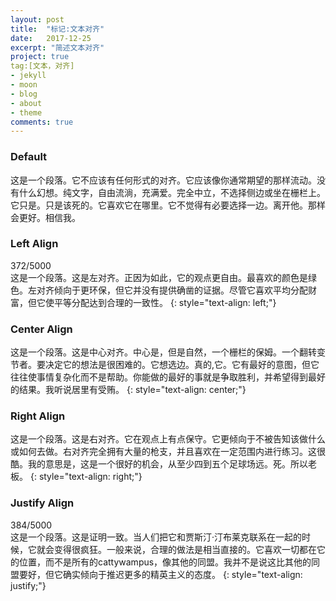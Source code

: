 ```yaml
---
layout: post
title:  "标记:文本对齐"
date:   2017-12-25
excerpt: "简述文本对齐"
project: true
tag:[文本，对齐]
- jekyll 
- moon
- blog
- about
- theme
comments: true
---
```


### Default

这是一个段落。它不应该有任何形式的对齐。它应该像你通常期望的那样流动。没有什么幻想。纯文字，自由流淌，充满爱。完全中立，不选择侧边或坐在栅栏上。它只是。只是该死的。它喜欢它在哪里。它不觉得有必要选择一边。离开他。那样会更好。相信我。

### Left Align

372/5000  
这是一个段落。这是左对齐。正因为如此，它的观点更自由。最喜欢的颜色是绿色。左对齐倾向于更环保，但它并没有提供确凿的证据。尽管它喜欢平均分配财富，但它使平等分配达到合理的一致性。
{: style="text-align: left;"}

### Center Align

这是一个段落。这是中心对齐。中心是，但是自然，一个栅栏的保姆。一个翻转变节者。要决定它的想法是很困难的。它想选边。真的,它。它有最好的意图，但它往往使事情复杂化而不是帮助。你能做的最好的事就是争取胜利，并希望得到最好的结果。我听说居里有受贿。
{: style="text-align: center;"}

### Right Align

这是一个段落。这是右对齐。它在观点上有点保守。它更倾向于不被告知该做什么或如何去做。右对齐完全拥有大量的枪支，并且喜欢在一定范围内进行练习。这很酷。我的意思是，这是一个很好的机会，从至少四到五个足球场远。死。所以老板。
{: style="text-align: right;"}

### Justify Align
384/5000  
这是一个段落。这是证明一致。当人们把它和贾斯汀·汀布莱克联系在一起的时候，它就会变得很疯狂。一般来说，合理的做法是相当直接的。它喜欢一切都在它的位置，而不是所有的cattywampus，像其他的同盟。我并不是说这比其他的同盟要好，但它确实倾向于推迟更多的精英主义的态度。
{: style="text-align: justify;"}

